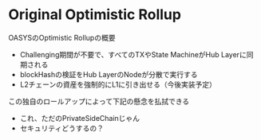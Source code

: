 # Original Optimistic Rollup

OASYSのOptimistic Rollupの概要
* Challenging期間が不要で、すべてのTXやState MachineがHub Layerに同期される
* blockHashの検証をHub LayerのNodeが分散で実行する
* L2チェーンの資産を強制的にL1に引き出せる（今後実装予定）

この独自のロールアップによって下記の懸念を払拭できる
* これ、ただのPrivateSideChainじゃん
* セキュリティどうするの？